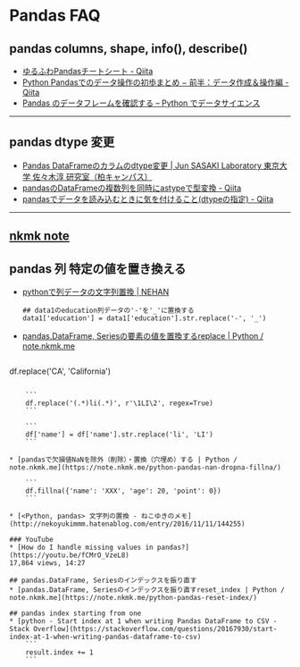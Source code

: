 # Pandas FAQ

## pandas columns, shape, info(), describe()
* [ゆるふわPandasチートシート - Qiita](https://qiita.com/tanemaki/items/2ed05e258ef4c9e6caac)
* [Python Pandasでのデータ操作の初歩まとめ − 前半：データ作成＆操作編 - Qiita](https://qiita.com/hik0107/items/d991cc44c2d1778bb82e)
* [Pandas のデータフレームを確認する – Python でデータサイエンス](https://pythondatascience.plavox.info/pandas/%E3%83%87%E3%83%BC%E3%82%BF%E3%83%95%E3%83%AC%E3%83%BC%E3%83%A0%E3%82%92%E7%A2%BA%E8%AA%8D)

---

## pandas dtype 変更
* [Pandas DataFrameのカラムのdtype変更 | Jun SASAKI Laboratory 東京大学 佐々木淳 研究室（柏キャンパス）](http://estuarine.jp/2016/07/pandas-dataframe_column_dtype/)
* [pandasのDataFrameの複数列を同時にastypeで型変換 - Qiita](https://qiita.com/driller/items/af1369a5c0fc2ec61af3)
* [pandasでデータを読み込むときに気を付けること(dtypeの指定) - Qiita](https://qiita.com/haru1977/items/53c582eb9e264ccf8574)

---

## [nkmk note](https://note.nkmk.me/)
## pandas 列 特定の値を置き換える

* [pythonで列データの文字列置換 | NEHAN](http://nehan.io/blog/python-data-transform/id-17)

    ```
    ## data1のeducation列データの'-'を'_'に置換する
    data1['education'] = data1['education'].str.replace('-', '_')
    ```

* [pandas.DataFrame, Seriesの要素の値を置換するreplace | Python / note.nkmk.me](https://note.nkmk.me/python-pandas-replace/)
    ```
df.replace('CA', 'California')
```

    ```
    df.replace('(.*)li(.*)', r'\1LI\2', regex=True)
    ```

    ```
    df['name'] = df['name'].str.replace('li', 'LI')
    ```

* [pandasで欠損値NaNを除外（削除）・置換（穴埋め）する | Python / note.nkmk.me](https://note.nkmk.me/python-pandas-nan-dropna-fillna/)

    ```
    df.fillna({'name': 'XXX', 'age': 20, 'point': 0})
    ```

* [<Python, pandas> 文字列の置換 - ねこゆきのメモ](http://nekoyukimmm.hatenablog.com/entry/2016/11/11/144255)

### YouTube
* [How do I handle missing values in pandas?](https://youtu.be/fCMrO_VzeL8)  
17,864 views, 14:27

## pandas.DataFrame, Seriesのインデックスを振り直す
* [pandas.DataFrame, Seriesのインデックスを振り直すreset_index | Python / note.nkmk.me](https://note.nkmk.me/python-pandas-reset-index/)

## pandas index starting from one
* [python - Start index at 1 when writing Pandas DataFrame to CSV - Stack Overflow](https://stackoverflow.com/questions/20167930/start-index-at-1-when-writing-pandas-dataframe-to-csv)
    ```
    result.index += 1
    ```

